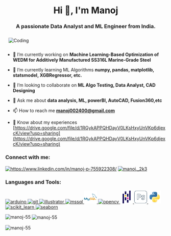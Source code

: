 <h1 align="center">Hi 👋, I'm Manoj</h1>
<h3 align="center">A passionate Data Analyst and ML Engineer from India.</h3>

<div style="padding: 5px; display: inline-block;">
    <img 
        align="right" 
        alt="Coding" 
        width="400" 
        style="margin: 5px;" 
        src="https://raw.githubusercontent.com/hasibul-hasan-shuvo/hasibul-hasan-shuvo/main/images/coding-boy.gif">
</div>


- 🔭 I’m currently working on **Machine Learning-Based Optimization of WEDM for Additively Manufactured SS316L Marine-Grade Steel**

- 🔭 I’m currently learning ML Algorithms **numpy, pandas, matplotlib, statsmodel, XGBRegressor, etc.**

- 👯 I’m looking to collaborate on **ML Algo Testing, Data Analyst, CAD Designing**

- 💬 Ask me about **data analysis, ML, powerBI, AutoCAD, Fusion360,etc**

- 📫 How to reach me **manoj002400@gmail.com**

- 📄 Know about my experiences [https://drive.google.com/file/d/1RGykAPPQHDayV0LKsHxyUnVKp6djexcK/view?usp=sharing](https://drive.google.com/file/d/1RGykAPPQHDayV0LKsHxyUnVKp6djexcK/view?usp=sharing)

<h3 align="left">Connect with me:</h3>
<p align="left">
<a href="https://linkedin.com/in/https://www.linkedin.com/in/manoj-p-755922308/" target="blank"><img align="center" src="https://raw.githubusercontent.com/rahuldkjain/github-profile-readme-generator/master/src/images/icons/Social/linked-in-alt.svg" alt="https://www.linkedin.com/in/manoj-p-755922308/" height="30" width="40" /></a>
<a href="https://instagram.com/manoj._2k3" target="blank"><img align="center" src="https://raw.githubusercontent.com/rahuldkjain/github-profile-readme-generator/master/src/images/icons/Social/instagram.svg" alt="manoj._2k3" height="30" width="40" /></a>
</p>

<h3 align="left">Languages and Tools:</h3>
<p align="left"> <a href="https://www.arduino.cc/" target="_blank" rel="noreferrer"> <img src="https://cdn.worldvectorlogo.com/logos/arduino-1.svg" alt="arduino" width="40" height="40"/> </a> <a href="https://git-scm.com/" target="_blank" rel="noreferrer"> <img src="https://www.vectorlogo.zone/logos/git-scm/git-scm-icon.svg" alt="git" width="40" height="40"/> </a> <a href="https://www.adobe.com/in/products/illustrator.html" target="_blank" rel="noreferrer"> <img src="https://www.vectorlogo.zone/logos/adobe_illustrator/adobe_illustrator-icon.svg" alt="illustrator" width="40" height="40"/> </a> <a href="https://www.microsoft.com/en-us/sql-server" target="_blank" rel="noreferrer"> <img src="https://www.svgrepo.com/show/303229/microsoft-sql-server-logo.svg" alt="mssql" width="40" height="40"/> </a> <a href="https://www.mysql.com/" target="_blank" rel="noreferrer"> <img src="https://raw.githubusercontent.com/devicons/devicon/master/icons/mysql/mysql-original-wordmark.svg" alt="mysql" width="40" height="40"/> </a> <a href="https://opencv.org/" target="_blank" rel="noreferrer"> <img src="https://www.vectorlogo.zone/logos/opencv/opencv-icon.svg" alt="opencv" width="40" height="40"/> </a> <a href="https://pandas.pydata.org/" target="_blank" rel="noreferrer"> <img src="https://raw.githubusercontent.com/devicons/devicon/2ae2a900d2f041da66e950e4d48052658d850630/icons/pandas/pandas-original.svg" alt="pandas" width="40" height="40"/> </a> <a href="https://www.photoshop.com/en" target="_blank" rel="noreferrer"> <img src="https://raw.githubusercontent.com/devicons/devicon/master/icons/photoshop/photoshop-line.svg" alt="photoshop" width="40" height="40"/> </a> <a href="https://www.python.org" target="_blank" rel="noreferrer"> <img src="https://raw.githubusercontent.com/devicons/devicon/master/icons/python/python-original.svg" alt="python" width="40" height="40"/> </a> <a href="https://scikit-learn.org/" target="_blank" rel="noreferrer"> <img src="https://upload.wikimedia.org/wikipedia/commons/0/05/Scikit_learn_logo_small.svg" alt="scikit_learn" width="40" height="40"/> </a> <a href="https://seaborn.pydata.org/" target="_blank" rel="noreferrer"> <img src="https://seaborn.pydata.org/_images/logo-mark-lightbg.svg" alt="seaborn" width="40" height="40"/> </a> </p>

<p><img align="left" src="https://github-readme-stats.vercel.app/api/top-langs?username=manoj-55&show_icons=true&locale=en&layout=compact" alt="manoj-55" /></p>

<p>&nbsp;<img align="center" src="https://github-readme-stats.vercel.app/api?username=manoj-55&show_icons=true&locale=en" alt="manoj-55" /></p>

<p><img align="center" src="https://github-readme-streak-stats.herokuapp.com/?user=manoj-55&" alt="manoj-55" /></p>


